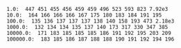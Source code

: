     1.0:  447 451 455 456 459 459 496 523 593 823 7.92e3
    10.0:  164 166 166 166 167 175 180 183 184 191 195
    100.0:  135 136 137 137 137 138 140 158 193 473 2.18e3
    1000.0:  132 134 134 135 137 140 173 317 330 347 385
    10000.0:  171 183 185 185 185 186 191 192 195 203 209
    100000.0:  183 185 186 187 188 188 190 191 192 194 196
